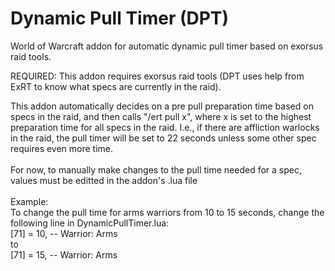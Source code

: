 # Dynamic Pull Timer (DPT)
World of Warcraft addon for automatic dynamic pull timer based on exorsus raid tools.

REQUIRED: This addon requires exorsus raid tools (DPT uses help from ExRT to know what specs are currently in the raid).

This addon automatically decides on a pre pull preparation time based on specs in the raid, and then calls "/ert pull x", where x is set to the highest preparation time for all specs in the raid. I.e., if there are affliction warlocks in the raid, the pull timer will be set to 22 seconds unless some other spec requires even more time. <br>
<br>
For now, to manually make changes to the pull time needed for a spec, values must be editted in the addon's .lua file <br>
<br>Example: <br>
To change the pull time for arms warriors from 10 to 15 seconds, change the following line in DynamicPullTimer.lua: <br>
            [71] = 10,    -- Warrior: Arms <br>
to <br>
            [71] = 15,    -- Warrior: Arms <br>


<br>
